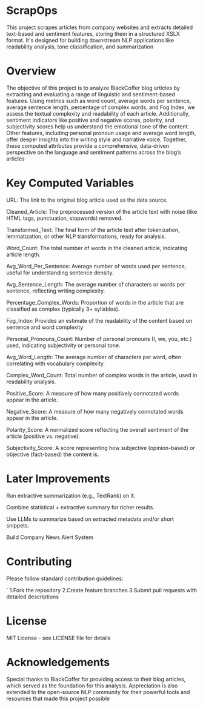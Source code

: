 # ScrapOps
This project scrapes articles from company websites and extracts detailed text-based and sentiment features, storing them in a structured XSLX format. It's designed for building downstream NLP applications like readability analysis, tone classification, and summarization
# Overview
The objective of this project is to analyze BlackCoffer blog articles by extracting and evaluating a range of linguistic and sentiment-based features. Using metrics such as word count, average words per sentence, average sentence length, percentage of complex words, and Fog Index, we assess the textual complexity and readability of each article. Additionally, sentiment indicators like positive and negative scores, polarity, and subjectivity scores help us understand the emotional tone of the content. Other features, including personal pronoun usage and average word length, offer deeper insights into the writing style and narrative voice. Together, these computed attributes provide a comprehensive, data-driven perspective on the language and sentiment patterns across the blog’s articles
# Key Computed Variables
URL: The link to the original blog article used as the data source.

Cleaned_Article: The preprocessed version of the article text with noise (like HTML tags, punctuation, stopwords) removed.

Transformed_Text: The final form of the article text after tokenization, lemmatization, or other NLP transformations, ready for analysis.

Word_Count: The total number of words in the cleaned article, indicating article length.

Avg_Word_Per_Sentence: Average number of words used per sentence, useful for understanding sentence density.

Avg_Sentence_Length: The average number of characters or words per sentence, reflecting writing complexity.

Percentage_Complex_Words: Proportion of words in the article that are classified as complex (typically 3+ syllables).

Fog_Index: Provides an estimate of the readability of the content based on sentence and word complexity

Personal_Pronouns_Count: Number of personal pronouns (I, we, you, etc.) used, indicating subjectivity or personal tone.

Avg_Word_Length: The average number of characters per word, often correlating with vocabulary complexity.

Complex_Word_Count: Total number of complex words in the article, used in readability analysis.

Positive_Score: A measure of how many positively connotated words appear in the article.

Negative_Score: A measure of how many negatively connotated words appear in the article.

Polarity_Score: A normalized score reflecting the overall sentiment of the article (positive vs. negative).

Subjectivity_Score: A score representing how subjective (opinion-based) or objective (fact-based) the content is.
# Later Improvements
Run extractive summarization (e.g., TextRank) on it.

Combine statistical + extractive summary for richer results.

Use LLMs to summarize based on extracted metadata and/or short snippets.

Build Company News Alert System

# Contributing
Please follow standard contribution guidelines:

`  1.Fork the repository
   2.Create feature branches
   3.Submit pull requests with detailed descriptions

# License
MIT License - see LICENSE file for details

# Acknowledgements
Special thanks to BlackCoffer for providing access to their blog articles, which served as the foundation for this analysis. Appreciation is also extended to the open-source NLP community for their powerful tools and resources that made this project possible


